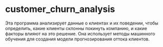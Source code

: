 # customer_churn_analysis

Эта программа анализирует данные о клиентах и их поведении, чтобы определить, какие клиенты склонны покинуть компанию, и какие факторы влияют на это решение. Она использует методы машинного обучения для создания модели прогнозирования оттока клиентов.
